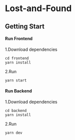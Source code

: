 # Lost-and-Found

## Getting Start

#### Run Frontend
1.Download dependencies
```
cd frontend
yarn install
```
2.Run
```
yarn start
```

#### Run Backend
1.Download dependencies
```
cd backend
yarn install
```
2.Run
```
yarn dev
```
